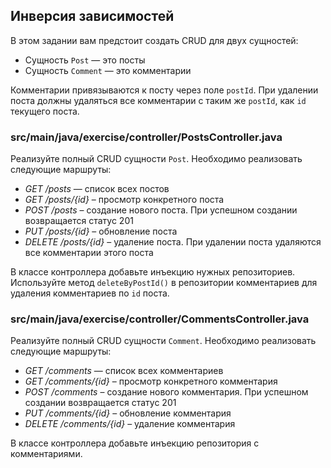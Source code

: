 ## Инверсия зависимостей

В этом задании вам предстоит создать CRUD для двух сущностей:

* Сущность `Post` — это посты
* Сущность `Comment` — это комментарии

Комментарии привязываются к посту через поле `postId`. При удалении поста должны удаляться все комментарии с таким же 
`postId`, как `id` текущего поста.

### src/main/java/exercise/controller/PostsController.java

Реализуйте полный CRUD сущности `Post`. Необходимо реализовать следующие маршруты:

* *GET /posts* — список всех постов
* *GET /posts/{id}* – просмотр конкретного поста
* *POST /posts* – создание нового поста. При успешном создании возвращается статус 201
* *PUT /posts/{id}* – обновление поста
* *DELETE /posts/{id}* – удаление поста. При удалении поста удаляются все комментарии этого поста

В классе контроллера добавьте инъекцию нужных репозиториев. Используйте метод `deleteByPostId()` 
в репозитории комментариев для удаления комментариев по `id` поста.

### src/main/java/exercise/controller/CommentsController.java

Реализуйте полный CRUD сущности `Comment`. Необходимо реализовать следующие маршруты:

* *GET /comments* — список всех комментариев
* *GET /comments/{id}* – просмотр конкретного комментария
* *POST /comments* – создание нового комментария. При успешном создании возвращается статус 201
* *PUT /comments/{id}* – обновление комментария
* *DELETE /comments/{id}* – удаление комментария

В классе контроллера добавьте инъекцию репозитория с комментариями.

